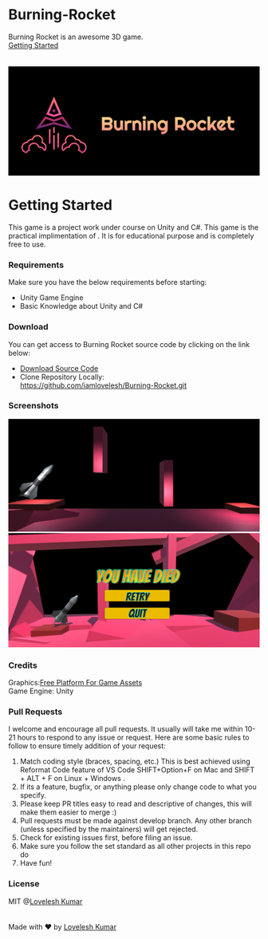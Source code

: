 # Burning-Rocket
Burning Rocket is an awesome 3D game.<br/>
[Getting Started](#Gets)<br/><br/><br/>
![alt text](https://github.com/iamlovelesh/Burning-Rocket/blob/master/Assets/logo.png)
<a name="Gets">
# Getting Started
This game is a project work under course on Unity and C#. 
This game is the practical implimentation of . It is for educational purpose and is completely free to use.
</a>
### Requirements
Make sure you have the below requirements before starting:
- Unity Game Engine
- Basic Knowledge about Unity and C#

### Download
You can get access to Burning Rocket source code by clicking on the link below:<br/>
- [Download Source Code](https://codeload.github.com/iamlovelesh/Burning-Rocket/zip/master)
- Clone Repository Locally:<br/>
https://github.com/iamlovelesh/Burning-Rocket.git

### Screenshots
![alt text](https://github.com/iamlovelesh/Burning-Rocket/blob/master/Assets/Screenshot%20(65).png)
![alt text](https://github.com/iamlovelesh/Burning-Rocket/blob/master/Assets/Screenshot%20(66).png)
### Credits
Graphics:[Free Platform For Game Assets](https://www.turbosquid.com/)<br/>
Game Engine: Unity
### Pull Requests
I welcome and encourage all pull requests. It usually will take me within 10-21 hours to respond to any issue or request. Here are some basic rules to follow to ensure timely addition of your request:

1. Match coding style (braces, spacing, etc.) This is best achieved using Reformat Code feature of VS Code SHIFT+Option+F on Mac and SHIFT + ALT + F on Linux + Windows .
2. If its a feature, bugfix, or anything please only change code to what you specify.
3. Please keep PR titles easy to read and descriptive of changes, this will make them easier to merge :)
4. Pull requests must be made against develop branch. Any other branch (unless specified by the maintainers) will get rejected.
5. Check for existing issues first, before filing an issue.
6. Make sure you follow the set standard as all other projects in this repo do
7. Have fun!
### License
MIT @[Lovelesh Kumar](https://github.com/iamlovelesh)<br/><br/><br/>
Made with ❤️ by [Lovelesh Kumar](https://github.com/iamlovelesh)
